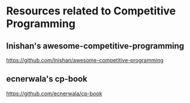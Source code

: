 # Resources related to Competitive Programming
## Inishan's awesome-competitive-programming
https://github.com/lnishan/awesome-competitive-programming

## ecnerwala's cp-book
https://github.com/ecnerwala/cp-book
